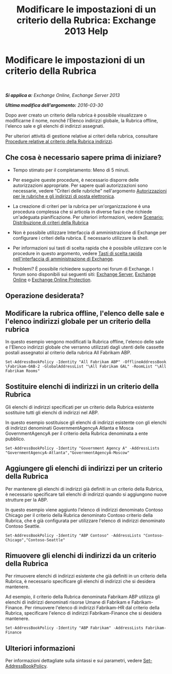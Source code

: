 ﻿---
title: 'Modificare le impostazioni di un criterio della Rubrica: Exchange 2013 Help'
TOCTitle: Modificare le impostazioni di un criterio della Rubrica
ms:assetid: ba1ca350-71c2-4c60-a612-33bfa9320b5e
ms:mtpsurl: https://technet.microsoft.com/it-it/library/Hh529941(v=EXCHG.150)
ms:contentKeyID: 50481538
ms.date: 05/22/2018
mtps_version: v=EXCHG.150
ms.translationtype: MT
---

# Modificare le impostazioni di un criterio della Rubrica

 

_**Si applica a:** Exchange Online, Exchange Server 2013_

_**Ultima modifica dell'argomento:** 2016-03-30_

Dopo aver creato un criterio della rubrica è possibile visualizzare o modificarne il nome, nonché l'Elenco indirizzi globale, la Rubrica offline, l'elenco sale e gli elenchi di indirizzi assegnati.

Per ulteriori attività di gestione relative ai criteri della rubrica, consultare [Procedure relative al criterio della Rubrica indirizzi](address-book-policy-procedures-exchange-2013-help.md).

## Che cosa è necessario sapere prima di iniziare?

  - Tempo stimato per il completamento: Meno di 5 minuti.

  - Per eseguire queste procedure, è necessario disporre delle autorizzazioni appropriate. Per sapere quali autorizzazioni sono necessarie, vedere "Criteri delle rubriche" nell'argomento [Autorizzazioni per le rubriche e gli indirizzi di posta elettronica](email-address-and-address-book-permissions-exchange-2013-help.md).

  - La creazione di criteri per la rubrica per un'organizzazione è una procedura complessa che si articola in diverse fasi e che richiede un'adeguata pianificazione. Per ulteriori informazioni, vedere [Scenario: Distribuzione di criteri della Rubrica](scenario-deploying-address-book-policies-exchange-2013-help.md)

  - Non è possibile utilizzare Interfaccia di amministrazione di Exchange per configurare i criteri della rubrica. È necessario utilizzare la shell.

  - Per informazioni sui tasti di scelta rapida che è possibile utilizzare con le procedure in questo argomento, vedere [Tasti di scelta rapida nell'interfaccia di amministrazione di Exchange](keyboard-shortcuts-in-the-exchange-admin-center-exchange-online-protection-help.md).

  - Problemi? È possibile richiedere supporto nei forum di Exchange. I forum sono disponibili sui seguenti siti: [Exchange Server](https://go.microsoft.com/fwlink/p/?linkid=60612), [Exchange Online](https://go.microsoft.com/fwlink/p/?linkid=267542) o [Exchange Online Protection](https://go.microsoft.com/fwlink/p/?linkid=285351).

## Operazione desiderata?

## Modificare la rubrica offline, l'elenco delle sale e l'elenco indirizzi globale per un criterio della rubrica

In questo esempio vengono modificati la Rubrica offline, l'elenco delle sale e l'Elenco indirizzi globale che verranno utilizzati dagli utenti delle cassette postali assegnatoi al criterio della rubrica All Fabrikam ABP.

    Set-AddressBookPolicy -Identity "All Fabrikam ABP" -OfflineAddressBook \Fabrikam-OAB-2 -GlobalAddressList "\All Fabrikam GAL" -RoomList "\All Fabrikam Rooms"

## Sostituire elenchi di indirizzi in un criterio della Rubrica

Gli elenchi di indirizzi specificati per un criterio della Rubrica esistente sostituire tutti gli elenchi di indirizzi nel ABP.

In questo esempio sostituisce gli elenchi di indirizzi esistente con gli elenchi di indirizzi denominati GovernmentAgencyA Atlanta e Mosca GovernmentAgencyA per il criterio della Rubrica denominata a ente pubblico.

    Set-AddressBookPolicy -Identity "Government Agency A" -AddressLists "GovernmentAgencyA-Atlanta","GovernmentAgencyA-Moscow"

## Aggiungere gli elenchi di indirizzi per un criterio della Rubrica

Per mantenere gli elenchi di indirizzi già definiti in un criterio della Rubrica, è necessario specificare tali elenchi di indirizzi quando si aggiungono nuove strutture per la ABP.

In questo esempio viene aggiunto l'elenco di indirizzi denominato Contoso Chicago per il criterio della Rubrica denominato Contoso criterio della Rubrica, che è già configurata per utilizzare l'elenco di indirizzi denominato Contoso Seattle.

    Set-AddressBookPolicy -Identity "ABP Contoso" -AddressLists "Contoso-Chicago","Contoso-Seattle"

## Rimuovere gli elenchi di indirizzi da un criterio della Rubrica

Per rimuovere elenchi di indirizzi esistente che già definiti in un criterio della Rubrica, è necessario specificare gli elenchi di indirizzi che si desidera mantenere.

Ad esempio, il criterio della Rubrica denominata Fabrikam ABP utilizza gli elenchi di indirizzi denominati risorse Umane di Fabrikam e Fabrikam-Finance. Per rimuovere l'elenco di indirizzi Fabrikam-HR dal criterio della Rubrica, specificare l'elenco di indirizzi Fabrikam-Finance che si desidera mantenere.

    Set-AddressBookPolicy -Identity "ABP Fabrikam" -AddressLists Fabrikam-Finance

## Ulteriori informazioni

Per informazioni dettagliate sulla sintassi e sui parametri, vedere [Set-AddressBookPolicy](https://technet.microsoft.com/it-it/library/hh529945\(v=exchg.150\)).

